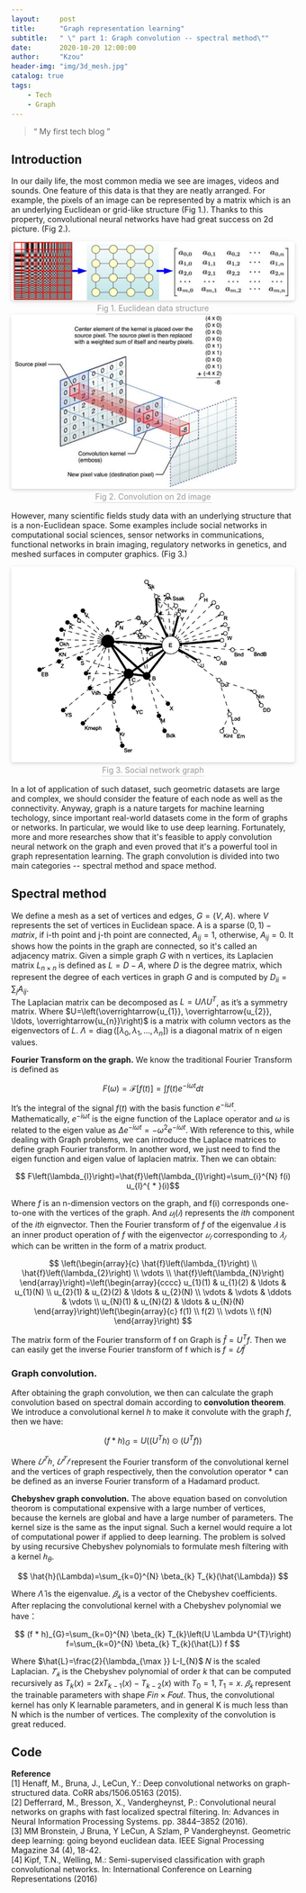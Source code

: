 ```yaml
---
layout:     post
title:      "Graph representation learning"
subtitle:   " \" part 1: Graph convolution -- spectral method\""
date:       2020-10-20 12:00:00
author:     "Kzou"
header-img: "img/3d_mesh.jpg"
catalog: true
tags:
    - Tech
    - Graph
---
```


> “ My first tech blog ”

## Introduction

In our daily life, the most common media we see are images, videos and sounds. One feature of this data is that they are neatly arranged. For example, the pixels of an image can be represented by a matrix which is an an underlying Euclidean or grid-like structure (Fig 1.). Thanks to this property, convolutional neural networks have had great success on 2d picture. (Fig 2.). <br>

<center>
    <img style="border-radius: 0.3125em;
    box-shadow: 0 2px 4px 0 rgba(34,36,38,.12),0 2px 10px 0 rgba(34,36,38,.08);" 
    src="/img/euclidean_data_structure.png">
    <br>
    <div style="color:orange; border-bottom: 1px solid #d9d9d9;
    display: inline-block;
    color: #999;
    padding: 2px;">Fig 1. Euclidean data structure</div>
</center>


<center>
    <img style="border-radius: 0.3125em;
    box-shadow: 0 2px 4px 0 rgba(34,36,38,.12),0 2px 10px 0 rgba(34,36,38,.08);" 
    src="/img/convolution%20on%202d%20image.jpg">
    <br>
    <div style="color:orange; border-bottom: 1px solid #d9d9d9;
    display: inline-block;
    color: #999;
    padding: 2px;">Fig 2. Convolution on 2d image</div>
</center>

<!--<img src="/img/euclidean_data_structure.png" title="Fig 1. Euclidean data structure" width="400" height="100" />-->
<!--[](/img/euclidean_data_structure.png)-->


However, many scientific fields study data with an underlying structure that is a non-Euclidean space. Some examples include social networks in computational social sciences, sensor networks in communications, functional networks in brain imaging, regulatory networks in genetics, and meshed surfaces in computer graphics. (Fig 3.)

<center>
    <img style="border-radius: 0.3125em;
    box-shadow: 0 2px 4px 0 rgba(34,36,38,.12),0 2px 10px 0 rgba(34,36,38,.08);" 
    src="/img/social_network.jpg">
    <br>
    <div style="color:orange; border-bottom: 1px solid #d9d9d9;
    display: inline-block;
    color: #999;
    padding: 2px;">Fig 3. Social network graph</div>
</center>


In a lot of application of such dataset, such geometric datasets are large and complex, we should consider the feature of each node as well as the connectivity. Anyway, graph is a nature targets for machine learning techology, since important real-world datasets come in the form of graphs or networks. In particular, we would like to use deep learning.
Fortunately, more and more researches show that it's feasible to apply convolution neural network on the graph and even proved that it's a powerful tool in graph representation learning. The graph convolution is divided into two main categories -- spectral method and space method.

<!--<script type="text/javascript" src="http://cdn.mathjax.org/mathjax/latest/MathJax.js?config=default"></script>-->

## Spectral method
We define a mesh as a set of vertices and edges, $G=(V, A)$.  where $V$ represents the set of vertices in Euclidean space. A is a sparse $(0, 1)-matrix$, if i-th point and
j-th point are connected, $A_{i j} = 1$, otherwise, $A_{i j} = 0$. It shows how the points in the graph are connected, so it's called an adjacency matrix. Given a simple graph $G$ with n vertices, its Laplacien matrix $L_{n \times n}$ is defined as $L=D-A$, where $D$ is the degree matrix, which represent the degree of each vertices in graph $G$ and is computed by $D_{i i}=\sum_{j} A_{i j}$. <br>
The Laplacian matrix can be decomposed as $L=U \Lambda U^{T}$, as it’s a symmetry matrix. Where $U=\left(\overrightarrow{u_{1}}, \overrightarrow{u_{2}}, \ldots, \overrightarrow{u_{n}}\right)$ is a matrix with column vectors as the eigenvectors of $L$. $\Lambda=\operatorname{diag}\left(\left[\lambda_{0}, \lambda_{1}, \ldots, \lambda_{n}\right]\right)$ is a diagonal matrix of n eigen values. 


**Fourier Transform on the graph.** We know the traditional Fourier Transform is defined as

$$ F(\omega)=\mathcal{F}[f(t)]=\int f(t) e^{-i \omega t} d t $$

It’s the integral of the signal $f(t)$ with the basis function $e^{-i \omega t}$. Mathematically, $e^{-i \omega t}$ is the eigne function of the Laplace operator and $\omega$ is related to the eigen value as $\Delta e^{-i \omega t} = -\omega^{2} e^{-i \omega t}$. With reference to this, while dealing with Graph problems, we can introduce the Laplace
matrices to define graph Fourier transform. In another word, we just need to find the eigen function and eigen value of laplacien matrix. Then we can obtain:

$$ F\left(\lambda_{l}\right)=\hat{f}\left(\lambda_{l}\right)=\sum_{i}^{N} f(i) u_{l}^{ * }(i)$$

Where $f$ is an n-dimension vectors on the graph, and f(i) corresponds one-to-one with the vertices of the graph. And $𝑢_l(𝑖)$ represents the $ith$ component of the $ith$ eignvector. Then the Fourier transform of $f$ of the eigenvalue $𝜆$ is an inner product operation of $f$ with the eigenvector $𝑢_𝑙$ corresponding to $𝜆_𝑙$ which can be written in the form of a matrix product.

$$
\left(\begin{array}{c}
\hat{f}\left(\lambda_{1}\right) \\
\hat{f}\left(\lambda_{2}\right) \\
\vdots \\
\hat{f}\left(\lambda_{N}\right)
\end{array}\right)=\left(\begin{array}{cccc}
u_{1}(1) & u_{1}(2) & \ldots & u_{1}(N) \\
u_{2}(1) & u_{2}(2) & \ldots & u_{2}(N) \\
\vdots & \vdots & \ddots & \vdots \\
u_{N}(1) & u_{N}(2) & \ldots & u_{N}(N)
\end{array}\right)\left(\begin{array}{c}
f(1) \\
f(2) \\
\vdots \\
f(N)
\end{array}\right)
$$

The matrix form of the Fourier transform of f on Graph is $\hat{f}=U^{T} f$.
Then we can easily get the inverse Fourier transform of f which is $f= 𝑈\hat{f}$

### Graph convolution.

After obtaining the graph convolution, we then can calculate the graph convolution based on spectral domain according to **convolution theorem**. We introduce a convolutional kernel $h$ to make it convolute with the graph $f$, then we have:

$$(f * h)_{G}=U\left(\left(U^{T} h\right) \odot\left(U^{T} f\right)\right)$$


Where $𝑈^{𝑇}ℎ$, $𝑈^{𝑇}𝑓$ represent the Fourier transform of the convolutional kernel and the vertices of graph respectively, then the convolution operator * can be defined as an inverse Fourier transform of a Hadamard product.


**Chebyshev graph convolution.** The above equation based on convolution theorom is computational expensive with a large number of vertices, because the kernels are global and have a large number of parameters. The kernel size is the same as the input signal. Such a kernel would require a lot of computational power if applied to deep learning. 
The problem is solved by using recursive Chebyshev polynomials to formulate mesh filtering with a kernel $ℎ_{\theta}$. 

$$
\hat{h}(\Lambda)=\sum_{k=0}^{N} \beta_{k} T_{k}(\hat{\Lambda})
$$

Where $\hat{\Lambda}$ is the eigenvalue. $𝛽_𝑘$ is a vector of the Chebyshev coefficients. After replacing the convolutional kernel with a Chebyshev polynomial we have：

$$
(f * h)_{G}=\sum_{k=0}^{N} \beta_{k} T_{k}\left(U \Lambda U^{T}\right) f=\sum_{k=0}^{N} \beta_{k} T_{k}(\hat{L}) f
$$


Where $\hat{L}=\frac{2}{\lambda_{\max }} L-I_{N}$ 𝑁 is the scaled Laplacian. $𝑇_𝑘$ is the Chebyshev polynomial of order $k$ that can be computed recursively as $T_{k}(x)=2 x T_{k-1}(x)-T_{k-2}(x)$ with $T_0 = 1, T_1 = x$.  $𝛽_𝑘$ represent the trainable parameters with shape 𝐹𝑖𝑛 × 𝐹𝑜𝑢𝑡. Thus, the convolutional kernel has only K learnable parameters, and in general K is much less than N which is the number of vertices. The complexity of the convolution is great reduced. 

## Code



**Reference** <br>
[1] Henaff, M., Bruna, J., LeCun, Y.: Deep convolutional networks on graph-structured data. CoRR abs/1506.05163 (2015). <br>
[2] Defferrard, M., Bresson, X., Vandergheynst, P.: Convolutional neural networks on graphs with fast localized spectral filtering. In: Advances in Neural Information Processing Systems. pp. 3844–3852 (2016).  <br>
[3] MM Bronstein, J Bruna, Y LeCun, A Szlam, P Vandergheynst. Geometric deep learning: going beyond euclidean data. IEEE Signal Processing Magazine 34 (4), 18-42.  <br>
[4]  Kipf, T.N., Welling, M.: Semi-supervised classification with graph convolutional networks. In: International Conference on Learning Representations (2016)

